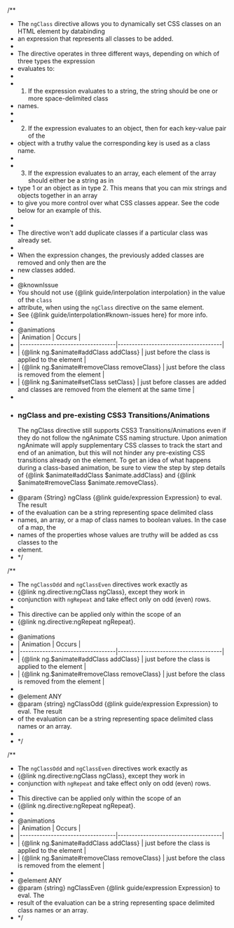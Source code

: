 /\*\*

- The `ngClass` directive allows you to dynamically set CSS classes on an HTML element by databinding
- an expression that represents all classes to be added.
-
- The directive operates in three different ways, depending on which of three types the expression
- evaluates to:
-
- 1.  If the expression evaluates to a string, the string should be one or more space-delimited class
- names.
-
- 2.  If the expression evaluates to an object, then for each key-value pair of the
- object with a truthy value the corresponding key is used as a class name.
-
- 3.  If the expression evaluates to an array, each element of the array should either be a string as in
- type 1 or an object as in type 2. This means that you can mix strings and objects together in an array
- to give you more control over what CSS classes appear. See the code below for an example of this.
-
-
- The directive won't add duplicate classes if a particular class was already set.
-
- When the expression changes, the previously added classes are removed and only then are the
- new classes added.
-
- @knownIssue
- You should not use {@link guide/interpolation interpolation} in the value of the `class`
- attribute, when using the `ngClass` directive on the same element.
- See {@link guide/interpolation#known-issues here} for more info.
-
- @animations
- | Animation | Occurs |
- |----------------------------------|-------------------------------------|
- | {@link ng.$animate#addClass addClass} | just before the class is applied to the element |
- | {@link ng.$animate#removeClass removeClass} | just before the class is removed from the element |
- | {@link ng.$animate#setClass setClass} | just before classes are added and classes are removed from the element at the same time |
-
- ### ngClass and pre-existing CSS3 Transitions/Animations
  The ngClass directive still supports CSS3 Transitions/Animations even if they do not follow the ngAnimate CSS naming structure.
  Upon animation ngAnimate will apply supplementary CSS classes to track the start and end of an animation, but this will not hinder
  any pre-existing CSS transitions already on the element. To get an idea of what happens during a class-based animation, be sure
  to view the step by step details of {@link $animate#addClass $animate.addClass} and
  {@link $animate#removeClass $animate.removeClass}.
-
- @param {String} ngClass {@link guide/expression Expression} to eval. The result
- of the evaluation can be a string representing space delimited class
- names, an array, or a map of class names to boolean values. In the case of a map, the
- names of the properties whose values are truthy will be added as css classes to the
- element.
- \*/

/\*\*

- The `ngClassOdd` and `ngClassEven` directives work exactly as
- {@link ng.directive:ngClass ngClass}, except they work in
- conjunction with `ngRepeat` and take effect only on odd (even) rows.
-
- This directive can be applied only within the scope of an
- {@link ng.directive:ngRepeat ngRepeat}.
-
- @animations
- | Animation | Occurs |
- |----------------------------------|-------------------------------------|
- | {@link ng.$animate#addClass addClass} | just before the class is applied to the element |
- | {@link ng.$animate#removeClass removeClass} | just before the class is removed from the element |
-
- @element ANY
- @param {string} ngClassOdd {@link guide/expression Expression} to eval. The result
- of the evaluation can be a string representing space delimited class names or an array.
-
- \*/

/\*\*

- The `ngClassOdd` and `ngClassEven` directives work exactly as
- {@link ng.directive:ngClass ngClass}, except they work in
- conjunction with `ngRepeat` and take effect only on odd (even) rows.
-
- This directive can be applied only within the scope of an
- {@link ng.directive:ngRepeat ngRepeat}.
-
- @animations
- | Animation | Occurs |
- |----------------------------------|-------------------------------------|
- | {@link ng.$animate#addClass addClass} | just before the class is applied to the element |
- | {@link ng.$animate#removeClass removeClass} | just before the class is removed from the element |
-
- @element ANY
- @param {string} ngClassEven {@link guide/expression Expression} to eval. The
- result of the evaluation can be a string representing space delimited class names or an array.
- \*/
